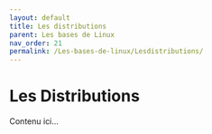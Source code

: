 ```yaml
---
layout: default
title: Les distributions
parent: Les bases de Linux
nav_order: 21
permalink: /Les-bases-de-linux/Lesdistributions/
---
```


# Les Distributions

Contenu ici...

